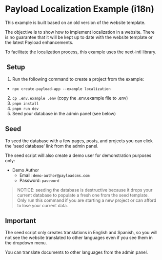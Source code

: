 # Payload Localization Example (i18n)

This example is built based on an old version of the website template.

The objective is to show how to implement localization in a website. There is no guarantee that it will be kept up to date with the website template or the latest Payload enhancements.

To facilitate the localization process, this example uses the next-intl library.

##  Setup

1. Run the following command to create a project from the example:

- `npx create-payload-app --example localization`

2. `cp .env.example .env` (copy the .env.example file to .env)
3. `pnpm install`
4. `pnpm run dev`
5. Seed your database in the admin panel (see below)

## Seed

To seed the database with a few pages, posts, and projects you can click the 'seed database' link from the admin panel.

The seed script will also create a demo user for demonstration purposes only:

- Demo Author
  - Email: `demo-author@payloadcms.com`
  - Password: `password`

> NOTICE: seeding the database is destructive because it drops your current database to populate a fresh one from the seed template. Only run this command if you are starting a new project or can afford to lose your current data.

## Important

The seed script only creates translations in English and Spanish, so you will not see the website translated to other languages even if you see them in the dropdown menu.

You can translate documents to other languages from the admin panel.

